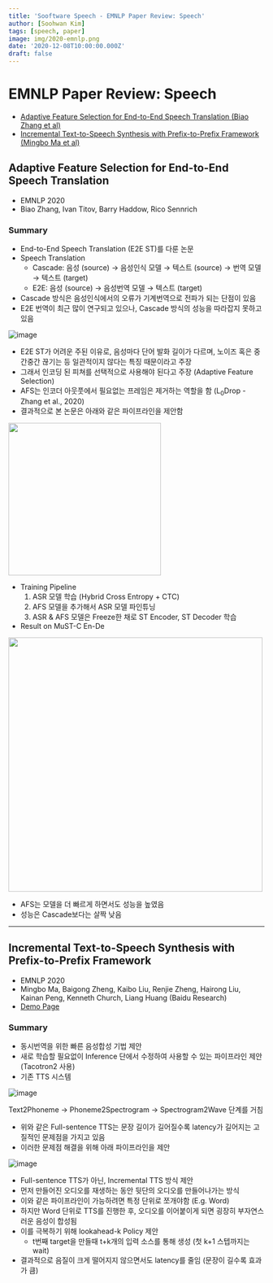 ```yaml
---
title: 'Sooftware Speech - EMNLP Paper Review: Speech'
author: [Soohwan Kim]
tags: [speech, paper]
image: img/2020-emnlp.png
date: '2020-12-08T10:00:00.000Z'
draft: false
---
```


# EMNLP Paper Review: Speech
- [Adaptive Feature Selection for End-to-End Speech Translation (Biao Zhang et al)](https://arxiv.org/abs/2010.08518)
- [Incremental Text-to-Speech Synthesis with Prefix-to-Prefix Framework (Mingbo Ma et al)](https://arxiv.org/abs/1911.02750)

##  Adaptive Feature Selection for End-to-End Speech Translation
  
- EMNLP 2020  
- Biao Zhang, Ivan Titov, Barry Haddow, Rico Sennrich

### Summary
  
- End-to-End Speech Translation (E2E ST)를 다룬 논문  
- Speech Translation
  + Cascade: 음성 (source) → 음성인식 모델 → 텍스트 (source) → 번역 모델 → 텍스트 (target)
  + E2E: 음성 (source) → 음성번역 모델 → 텍스트 (target)  
- Cascade 방식은 음성인식에서의 오류가 기계번역으로 전파가 되는 단점이 있음
- E2E 번역이 최근 많이 연구되고 있으나, Cascade 방식의 성능을 따라잡지 못하고 있음   
  
![image](https://user-images.githubusercontent.com/42150335/101368190-32294400-38ea-11eb-924b-5b0a2e25d2e6.png)

- E2E ST가 어려운 주된 이유로, 음성마다 단어 발화 길이가 다르며, 노이즈 혹은 중간중간 끊기는 등 일관적이지 않다는 특징 때문이라고 주장  
- 그래서 인코딩 된 피쳐를 선택적으로 사용해야 된다고 주장 (Adaptive Feature Selection)      
- AFS는 인코더 아웃풋에서 필요없는 프레임은 제거하는 역할을 함 (L<sub>0</sub>Drop - Zhang et al., 2020)
- 결과적으로 본 논문은 아래와 같은 파이프라인을 제안함
  
<img src="https://user-images.githubusercontent.com/42150335/101366218-073df080-38e8-11eb-8699-dd6ebc2d70dc.png" width=300>  
  
- Training Pipeline
  1. ASR 모델 학습 (Hybrid Cross Entropy + CTC)  
  2. AFS 모델을 추가해서 ASR 모델 파인튜닝  
  3. ASR & AFS 모델은 Freeze한 채로 ST Encoder, ST Decoder 학습  
- Result on MuST-C En-De  
  
<img src="https://user-images.githubusercontent.com/42150335/101370007-4a9a5e00-38ec-11eb-8f41-7f6de1b9d583.png" width=500>
  
  + AFS는 모델을 더 빠르게 하면서도 성능을 높였음
  + 성능은 Cascade보다는 살짝 낮음
    
***

## Incremental Text-to-Speech Synthesis with Prefix-to-Prefix Framework  
  
- EMNLP 2020
- Mingbo Ma, Baigong Zheng, Kaibo Liu, Renjie Zheng, Hairong Liu, Kainan Peng, Kenneth Church, Liang Huang  (Baidu Research)  
- [Demo Page](https://inctts.github.io/)
  
### Summary  
  
- 동시번역을 위한 빠른 음성합성 기법 제안  
- 새로 학습할 필요없이 Inference 단에서 수정하여 사용할 수 있는 파이프라인 제안 (Tacotron2 사용)
- 기존 TTS 시스템  
  
![image](https://user-images.githubusercontent.com/42150335/101376816-6bff4800-38f4-11eb-9dca-1592c05c6759.png)
  
Text2Phoneme → Phoneme2Spectrogram → Spectrogram2Wave 단계를 거침
  
- 위와 같은 Full-sentence TTS는 문장 길이가 길어질수록 latency가 길어지는 고질적인 문제점을 가지고 있음  
- 이러한 문제점 해결을 위해 아래 파이프라인을 제안  
  
![image](https://user-images.githubusercontent.com/42150335/101377884-bf25ca80-38f5-11eb-8098-6f0b206d01f6.png)  
  
- Full-sentence TTS가 아닌, Incremental TTS 방식 제안  
- 먼저 만들어진 오디오를 재생하는 동안 뒷단의 오디오를 만들어나가는 방식  
- 이와 같은 파이프라인이 가능하려면 특정 단위로 쪼개야함 (E.g. Word)  
- 하지만 Word 단위로 TTS를 진행한 후, 오디오를 이어붙이게 되면 굉장히 부자연스러운 음성이 합성됨  
- 이를 극복하기 위해 lookahead-k Policy 제안  
  + t번째 target을 만들때 t+k개의 입력 소스를 통해 생성 (첫 k+1 스텝까지는 wait)    
- 결과적으로 음질이 크게 떨어지지 않으면서도 latency를 줄임 (문장이 길수록 효과가 큼)  
